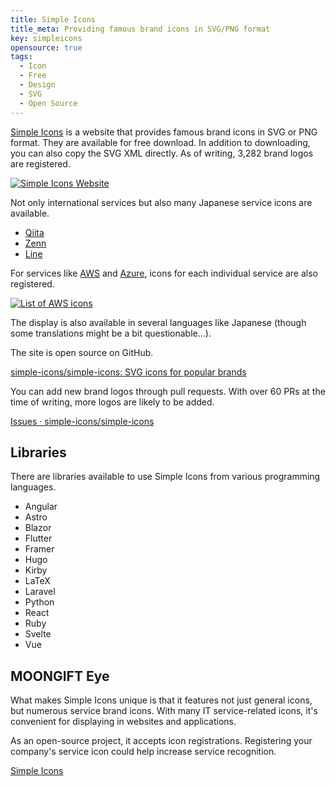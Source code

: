 ```yaml
---
title: Simple Icons
title_meta: Providing famous brand icons in SVG/PNG format
key: simpleicons
opensource: true
tags:
  - Icon
  - Free
  - Design
  - SVG
  - Open Source
---
```


[Simple Icons](https://simpleicons.org/) is a website that provides famous brand icons in SVG or PNG format. They are available for free download. In addition to downloading, you can also copy the SVG XML directly. As of writing, 3,282 brand logos are registered.

[![Simple Icons Website](/img/services/simpleicons.org.jpg)](https://simpleicons.org/)

<!--more-->

Not only international services but also many Japanese service icons are available.

- [Qiita](https://simpleicons.org/?q=qiita)
- [Zenn](https://simpleicons.org/?q=zenn)
- [Line](https://simpleicons.org/?q=line)

For services like [AWS](https://simpleicons.org/?q=aws) and [Azure](https://simpleicons.org/?q=azure), icons for each individual service are also registered.

[![List of AWS icons](/img/services/simpleicons.org-2.jpg)](https://simpleicons.org/?q=aws)

The display is also available in several languages like Japanese (though some translations might be a bit questionable...).

The site is open source on GitHub.

[simple-icons/simple-icons: SVG icons for popular brands](https://github.com/simple-icons/simple-icons)

You can add new brand logos through pull requests. With over 60 PRs at the time of writing, more logos are likely to be added.

[Issues · simple\-icons/simple\-icons](https://github.com/simple-icons/simple-icons/issues)

## Libraries

There are libraries available to use Simple Icons from various programming languages.

- Angular
- Astro
- Blazor
- Flutter
- Framer
- Hugo
- Kirby
- LaTeX
- Laravel
- Python
- React
- Ruby
- Svelte
- Vue

## MOONGIFT Eye

What makes Simple Icons unique is that it features not just general icons, but numerous service brand icons. With many IT service-related icons, it's convenient for displaying in websites and applications.

As an open-source project, it accepts icon registrations. Registering your company's service icon could help increase service recognition.

[Simple Icons](https://simpleicons.org/?q=aws)
